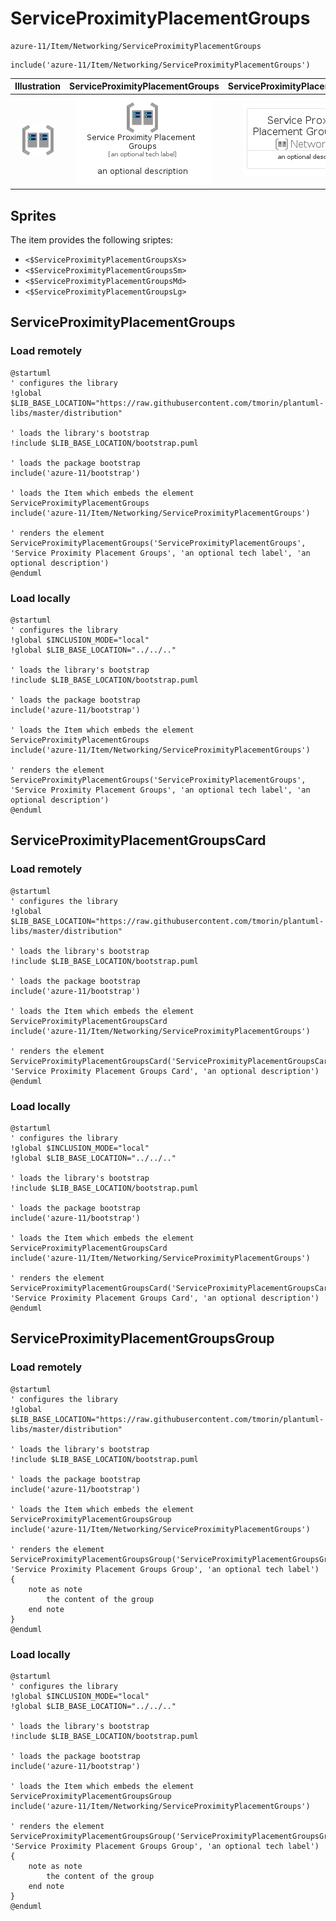 # ServiceProximityPlacementGroups


```text
azure-11/Item/Networking/ServiceProximityPlacementGroups
```

```text
include('azure-11/Item/Networking/ServiceProximityPlacementGroups')
```



| Illustration | ServiceProximityPlacementGroups | ServiceProximityPlacementGroupsCard | ServiceProximityPlacementGroupsGroup |
| :---: | :---: | :---: | :---: |
| ![illustration for Illustration](../../../azure-11/Item/Networking/ServiceProximityPlacementGroups.png) | ![illustration for ServiceProximityPlacementGroups](../../../azure-11/Item/Networking/ServiceProximityPlacementGroups.Local.png) | ![illustration for ServiceProximityPlacementGroupsCard](../../../azure-11/Item/Networking/ServiceProximityPlacementGroupsCard.Local.png) | ![illustration for ServiceProximityPlacementGroupsGroup](../../../azure-11/Item/Networking/ServiceProximityPlacementGroupsGroup.Local.png) |



## Sprites
The item provides the following sriptes:

- `<$ServiceProximityPlacementGroupsXs>`
- `<$ServiceProximityPlacementGroupsSm>`
- `<$ServiceProximityPlacementGroupsMd>`
- `<$ServiceProximityPlacementGroupsLg>`





## ServiceProximityPlacementGroups

### Load remotely
```plantuml
@startuml
' configures the library
!global $LIB_BASE_LOCATION="https://raw.githubusercontent.com/tmorin/plantuml-libs/master/distribution"

' loads the library's bootstrap
!include $LIB_BASE_LOCATION/bootstrap.puml

' loads the package bootstrap
include('azure-11/bootstrap')

' loads the Item which embeds the element ServiceProximityPlacementGroups
include('azure-11/Item/Networking/ServiceProximityPlacementGroups')

' renders the element
ServiceProximityPlacementGroups('ServiceProximityPlacementGroups', 'Service Proximity Placement Groups', 'an optional tech label', 'an optional description')
@enduml
```

### Load locally
```plantuml
@startuml
' configures the library
!global $INCLUSION_MODE="local"
!global $LIB_BASE_LOCATION="../../.."

' loads the library's bootstrap
!include $LIB_BASE_LOCATION/bootstrap.puml

' loads the package bootstrap
include('azure-11/bootstrap')

' loads the Item which embeds the element ServiceProximityPlacementGroups
include('azure-11/Item/Networking/ServiceProximityPlacementGroups')

' renders the element
ServiceProximityPlacementGroups('ServiceProximityPlacementGroups', 'Service Proximity Placement Groups', 'an optional tech label', 'an optional description')
@enduml
```

## ServiceProximityPlacementGroupsCard

### Load remotely
```plantuml
@startuml
' configures the library
!global $LIB_BASE_LOCATION="https://raw.githubusercontent.com/tmorin/plantuml-libs/master/distribution"

' loads the library's bootstrap
!include $LIB_BASE_LOCATION/bootstrap.puml

' loads the package bootstrap
include('azure-11/bootstrap')

' loads the Item which embeds the element ServiceProximityPlacementGroupsCard
include('azure-11/Item/Networking/ServiceProximityPlacementGroups')

' renders the element
ServiceProximityPlacementGroupsCard('ServiceProximityPlacementGroupsCard', 'Service Proximity Placement Groups Card', 'an optional description')
@enduml
```

### Load locally
```plantuml
@startuml
' configures the library
!global $INCLUSION_MODE="local"
!global $LIB_BASE_LOCATION="../../.."

' loads the library's bootstrap
!include $LIB_BASE_LOCATION/bootstrap.puml

' loads the package bootstrap
include('azure-11/bootstrap')

' loads the Item which embeds the element ServiceProximityPlacementGroupsCard
include('azure-11/Item/Networking/ServiceProximityPlacementGroups')

' renders the element
ServiceProximityPlacementGroupsCard('ServiceProximityPlacementGroupsCard', 'Service Proximity Placement Groups Card', 'an optional description')
@enduml
```

## ServiceProximityPlacementGroupsGroup

### Load remotely
```plantuml
@startuml
' configures the library
!global $LIB_BASE_LOCATION="https://raw.githubusercontent.com/tmorin/plantuml-libs/master/distribution"

' loads the library's bootstrap
!include $LIB_BASE_LOCATION/bootstrap.puml

' loads the package bootstrap
include('azure-11/bootstrap')

' loads the Item which embeds the element ServiceProximityPlacementGroupsGroup
include('azure-11/Item/Networking/ServiceProximityPlacementGroups')

' renders the element
ServiceProximityPlacementGroupsGroup('ServiceProximityPlacementGroupsGroup', 'Service Proximity Placement Groups Group', 'an optional tech label') {
    note as note
        the content of the group
    end note
}
@enduml
```

### Load locally
```plantuml
@startuml
' configures the library
!global $INCLUSION_MODE="local"
!global $LIB_BASE_LOCATION="../../.."

' loads the library's bootstrap
!include $LIB_BASE_LOCATION/bootstrap.puml

' loads the package bootstrap
include('azure-11/bootstrap')

' loads the Item which embeds the element ServiceProximityPlacementGroupsGroup
include('azure-11/Item/Networking/ServiceProximityPlacementGroups')

' renders the element
ServiceProximityPlacementGroupsGroup('ServiceProximityPlacementGroupsGroup', 'Service Proximity Placement Groups Group', 'an optional tech label') {
    note as note
        the content of the group
    end note
}
@enduml
```

